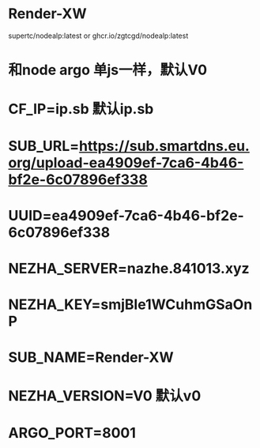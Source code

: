 # Render-XW

supertc/nodealp:latest    or    ghcr.io/zgtcgd/nodealp:latest

# 和node argo 单js一样，默认V0

#        CF_IP=ip.sb  默认ip.sb
#        SUB_URL=https://sub.smartdns.eu.org/upload-ea4909ef-7ca6-4b46-bf2e-6c07896ef338 
#        UUID=ea4909ef-7ca6-4b46-bf2e-6c07896ef338  
#        NEZHA_SERVER=nazhe.841013.xyz 
#        NEZHA_KEY=smjBle1WCuhmGSaOnP 
#        SUB_NAME=Render-XW 
#        NEZHA_VERSION=V0  默认v0 
#        ARGO_PORT=8001
